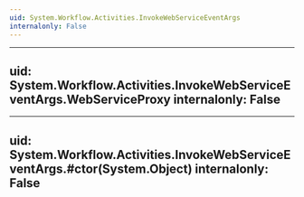 ```yaml
---
uid: System.Workflow.Activities.InvokeWebServiceEventArgs
internalonly: False
---
```


---
uid: System.Workflow.Activities.InvokeWebServiceEventArgs.WebServiceProxy
internalonly: False
---

---
uid: System.Workflow.Activities.InvokeWebServiceEventArgs.#ctor(System.Object)
internalonly: False
---
